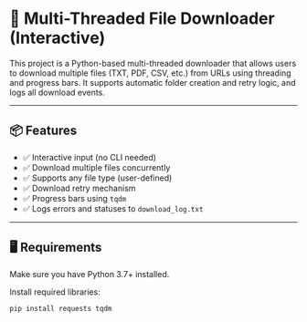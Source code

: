# 🚀 Multi-Threaded File Downloader (Interactive)

This project is a Python-based multi-threaded downloader that allows users to download multiple files (TXT, PDF, CSV, etc.) from URLs using threading and progress bars. It supports automatic folder creation and retry logic, and logs all download events.

---

## 📦 Features

- ✅ Interactive input (no CLI needed)
- ✅ Download multiple files concurrently
- ✅ Supports any file type (user-defined)
- ✅ Download retry mechanism
- ✅ Progress bars using `tqdm`
- ✅ Logs errors and statuses to `download_log.txt`

---

## 🖥️ Requirements

Make sure you have Python 3.7+ installed.

Install required libraries:

```bash
pip install requests tqdm
